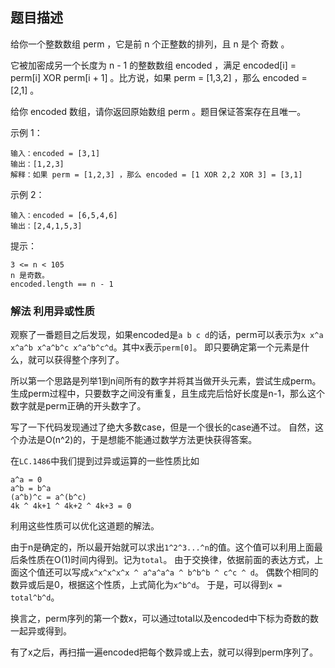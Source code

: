 ## 题目描述
给你一个整数数组 perm ，它是前 n 个正整数的排列，且 n 是个 奇数 。

它被加密成另一个长度为 n - 1 的整数数组 encoded ，满足 encoded[i] = perm[i] XOR perm[i + 1] 。比方说，如果 perm = [1,3,2] ，那么 encoded = [2,1] 。

给你 encoded 数组，请你返回原始数组 perm 。题目保证答案存在且唯一。

示例 1：
```
输入：encoded = [3,1]
输出：[1,2,3]
解释：如果 perm = [1,2,3] ，那么 encoded = [1 XOR 2,2 XOR 3] = [3,1]
```
示例 2：
```
输入：encoded = [6,5,4,6]
输出：[2,4,1,5,3]
```

提示：
```
3 <= n < 105
n 是奇数。
encoded.length == n - 1
```

### 解法 利用异或性质
观察了一番题目之后发现，如果encoded是`a b c d`的话，perm可以表示为`x x^a x^a^b x^a^b^c x^a^b^c^d`。其中x表示`perm[0]`。
即只要确定第一个元素是什么，就可以获得整个序列了。

所以第一个思路是列举1到n间所有的数字并将其当做开头元素，尝试生成perm。生成perm过程中，只要数字之间没有重复，且生成完后恰好长度是n-1，那么这个
数字就是perm正确的开头数字了。

写了一下代码发现通过了绝大多数case，但是一个很长的case通不过。
自然，这个办法是O(n^2)的，于是想能不能通过数学方法更快获得答案。

在`LC.1486`中我们提到过异或运算的一些性质比如
```text
a^a = 0
a^b = b^a
(a^b)^c = a^(b^c)
4k ^ 4k+1 ^ 4k+2 ^ 4k+3 = 0
```
利用这些性质可以优化这道题的解法。

由于n是确定的，所以最开始就可以求出`1^2^3...^n`的值。这个值可以利用上面最后条性质在O(1)时间内得到。记为`total`。
由于交换律，依据前面的表达方式，上面这个值还可以写成`x^x^x^x^x ^ a^a^a^a ^ b^b^b ^ c^c ^ d`。
偶数个相同的数异或后是0，根据这个性质，上式简化为`x^b^d`。
于是，可以得到`x = total^b^d`。

换言之，perm序列的第一个数x，可以通过total以及encoded中下标为奇数的数一起异或得到。

有了x之后，再扫描一遍encoded把每个数异或上去，就可以得到perm序列了。
